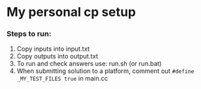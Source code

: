 # My personal cp setup

### Steps to run:
1. Copy inputs into input.txt
2. Copy outputs into output.txt
3. To run and check answers use: run.sh (or run.bat)
4. When submitting solution to a platform, comment out `#define _MY_TEST_FILES true` in main.cc
